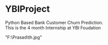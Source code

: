 # YBIProject

Python Based Bank Customer Churn Prediction.       
This is the 4 month Internship at YBI Foudation 

"F:\Prasad\th.jpg"
